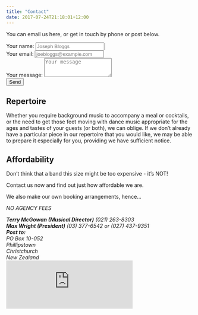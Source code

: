 ```yaml
---
title: "Contact"
date: 2017-07-24T21:18:01+12:00
---
```

You can email us here, or get in touch by phone or post below.

<form action="https://formspree.io/info@mainlandbigband.co.nz" method="POST">
      <div class="form-group">
            <label for="nameField">Your name:</label>
            <input id="nameField" class="form-control" type="text" name="name" placeholder="Joseph Bloggs" required>
      </div>
      <div class="form-group">
        <label for="emailField">Your email:</label>
        <input id="emailField" class="form-control" type="email" name="_replyto" placeholder="joebloggs@example.com" required>
      </div>
      <div class="form-group">
        <label for="messageField">Your message:</label>
        <textarea id="messageField" class="form-control" name="message" placeholder="Your message" rows="3" required></textarea>
      </div>
      <input type="hidden" name="_subject" value="New email from website" />
      <input type="hidden" name="_next" value="//mainlandbigband.co.nz/contact/thanks/" />
      <input type="submit" value="Send">
</form>

Repertoire
----------
Whether you require background music to accompany a meal or cocktails, or the need to get those feet moving with dance music appropriate for the ages and tastes of your guests (or both), we can oblige. If we don’t already have a particular piece in our repertoire that you would like, we may be able to prepare it especially for you, providing we have sufficient notice.

Affordability
-------------
Don’t think that a band this size might be too expensive - it’s NOT!

Contact us now and find out just how affordable we are.

We also make our own booking arrangements, hence...

*NO AGENCY FEES*

<address>
    <strong>Terry McGowan (Musical Director)</strong>
    (021) 263-8303
</address>
<address>
    <strong>Max Wright (President)</strong>
    (03) 377-6542 or (027) 437-9351
</address>
<address>
    <strong>Post to:</strong><br>
    PO Box 10-052<br>
    Phillipstown<br>
    Christchurch<br>
    New Zealand
</address>

<iframe src="https://www.facebook.com/plugins/page.php?href=https%3A%2F%2Fwww.facebook.com%2FMainlandBigBand%20%20&tabs&width=340&height=130&small_header=false&adapt_container_width=true&hide_cover=false&show_facepile=false&appId" width="340" height="130" style="border:none;overflow:hidden" scrolling="no" frameborder="0" allowTransparency="true"></iframe>